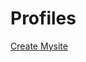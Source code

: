# Profiles

[Create Mysite](http://www.sharepointdiary.com/2016/12/configure-my-sites-in-sharepoint-2016-step-by-step.html)